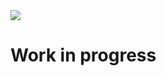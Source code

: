 
<a href="https://nuejs.org">
  <img src="https://nuejs.org/img/nuemark-banner-big.png">
</a>

# Work in progress